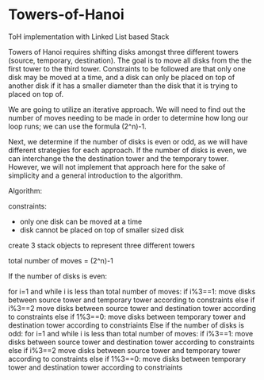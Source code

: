 # Towers-of-Hanoi
ToH implementation with Linked List based Stack

Towers of Hanoi requires shifting disks amongst three different towers (source, temporary, destination). The goal is to move all disks from the the first tower to the third tower. Constraints to be followed are that only one disk may be moved at a time, and a disk can only be placed on top of another disk if it has a smaller diameter than the disk that it is trying to placed on top of.

We are going to utilize an iterative approach. We will need to find out the number of moves needing to be made in order to determine how long our loop runs; we can use the formula (2^n)-1. 

Next, we determine if the number of disks is even or odd, as we will have different strategies for each approach. If the number of disks is even, we can interchange the the destination tower and the temporary tower. However, we will not implement that approach here for the sake of simplicity and a general introduction to the algorithm.

Algorithm:

constraints:
- only one disk can be moved at a time
- disk cannot be placed on top of smaller sized disk

create 3 stack objects to represent three different towers

total number of moves = (2^n)-1

If the number of disks is even:

  for i=1 and while i is less than total number of moves:
      if i%3==1:
        move disks between source tower and temporary tower according to constraints
      else if i%3==2
        move disks between source tower and destination tower according to constraints
      else if 1%3==0:
        move disks between temporary tower and destination tower according to constriaints
Else if the number of disks is odd:
  for i=1 and while i is less than total number of moves:
      if i%3==1:
        move disks between source tower and destination tower according to constraints
      else if i%3==2
        move disks between source tower and temporary tower according to constraints
      else if 1%3==0:
        move disks between temporary tower and destination tower according to constriaints
